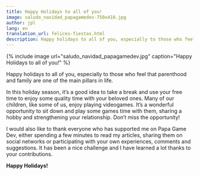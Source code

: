 ```yaml
---
title: Happy Holidays to all of you!
image: saludo_navidad_papagamedev-750x410.jpg
author: jpl
lang: en
translation_url: felices-fiestas.html
description: Happy holidays to all of you, especially to those who feel that parenthood and family are one of the main pillars in life.
---
```


{% include image url="saludo_navidad_papagamedev.jpg" caption="Happy Holidays to all of you!" %}

Happy holidays to all of you, especially to those who feel that parenthood and family are one of the main pillars in life.

In this holiday season, it’s a good idea to take a break and use your free time to enjoy some quality time with your beloved ones. Many of our children, like some of us, enjoy playing videogames. It’s a wonderful opportunity to sit down and play some games time with them, sharing a hobby and strengthening your relationship. Don’t miss the opportunity!

I would also like to thank everyone who has supported me on Papa Game Dev, either spending a few minutes to read my articles, sharing them on social networks or participating with your own experiences, comments and suggestions. It has been a nice challenge and I have learned a lot thanks to your contributions.

**Happy Holidays!**
